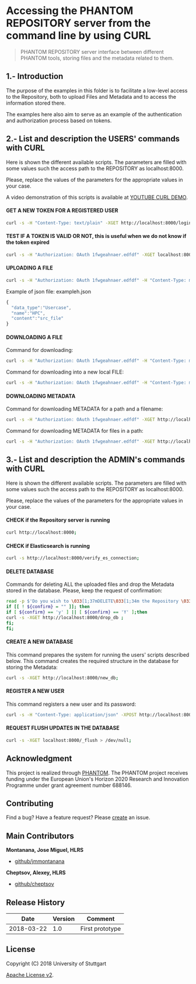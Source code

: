 # Accessing the PHANTOM REPOSITORY server from the command line by using CURL

> PHANTOM REPOSITORY server interface between different PHANTOM tools, storing files and the metadata related to them. 


## 1.- Introduction
The purpose of the examples in this folder is to facilitate a low-level access to the Repository, both to upload Files and Metadata and to access the information stored there.

The examples here also aim to serve as an example of the authentication and authorization process based on tokens.


## 2.- List and description the USERS' commands with CURL

Here is shown the different available scripts.
The parameters are filled with some values such the access path to the REPOSITORY as localhost:8000.

Please, replace the values of the parameters for the appropriate values in your case.

A video demonstration of this scripts is available at [YOUTUBE CURL DEMO][video_curl].





####   GET A NEW TOKEN FOR A REGISTERED USER  

```bash
curl -s -H "Content-Type: text/plain" -XGET http://localhost:8000/login?email="montana@abc.com"\&pw="new" --output token.txt;
```



####   TEST IF A TOKEN IS VALID OR NOT, this is useful when we do not know if the token expired   

```bash
curl -s -H "Authorization: OAuth 1fwgeahnaer.edfdf" -XGET localhost:8000/verifytoken;
```

 

####   UPLOADING A FILE 
 
```bash
curl -s -H "Authorization: OAuth 1fwgeahnaer.edfdf" -H "Content-Type: multipart/form-data" -XPOST -F "UploadFile=@../web/example.h" -F "UploadJSON=@../web/exampleh.json" http://localhost:8000/upload?DestFileName=main.h\&'Path=mypath/';
```

Example of json file: exampleh.json

```javascript
{
  "data_type":"Usercase",
  "name":"HPC",
  "content":"src_file"
}
```



####    DOWNLOADING A FILE 

Command for downloading:

```bash
curl -s -H "Authorization: OAuth 1fwgeahnaer.edfdf" -H "Content-Type: multipart/form-data" -XGET http://localhost:8000/download?filepath=mypath\&filename=main.c ;
```

Command for downloading into a new local FILE:

```bash
curl -s -H "Authorization: OAuth 1fwgeahnaer.edfdf" -H "Content-Type: multipart/form-data" -XGET http://localhost:8000/download?filepath=mypath\&filename=main.c --output main.c ;
```

####  DOWNLOADING METADATA

Command for downloading METADATA for a path and a filename:

```bash
curl -s -H "Authorization: OAuth 1fwgeahnaer.edfdf" -XGET http://localhost:8000/query_metadata?Path=mypath%2F\&filename=main.c; 
```

Command for downloading METADATA for files in a path:

```bash
curl -s -H "Authorization: OAuth 1fwgeahnaer.edfdf" -XGET http://localhost:8000/query_metadata?Path=mypath%2F ;
```
  

## 3.- List and description the ADMIN's commands with CURL

Here is shown the different available scripts.
The parameters are filled with some values such the access path to the REPOSITORY as localhost:8000.

Please, replace the values of the parameters for the appropriate values in your case.




####  CHECK if the Repository server is running   

```bash
curl http://localhost:8000;
```

#### CHECK if Elasticsearch is running  

```bash
curl -s http://localhost:8000/verify_es_connection;
```

####  DELETE DATABASE   


Commands for deleting ALL the uploaded files and drop the Metadata stored in the database. 
Please, keep the request of confirmation:

```bash
read -p $'Do you wish to \033[1;37mDELETE\033[1;34m the Repository \033[1;37mDB\033[1;34m? (y/n)' confirm; echo -ne "${NO_COLOUR}";
if [[ ! ${confirm} = "" ]]; then
if [ ${confirm} == 'y' ] || [ ${confirm} == 'Y' ];then
curl -s -XGET http://localhost:8000/drop_db ; 
fi;
fi;
```

####  CREATE A NEW DATABASE   

This command prepares the system for running the users' scripts described below.
This command creates the required structure in the database for storing the Metadata:

```bash
curl -s -XGET http://localhost:8000/new_db;
```

#### REGISTER A NEW USER
This command registers a new user and its password:


```bash
curl -s -H "Content-Type: application/json" -XPOST http://localhost:8000/signup?email="montana@abc.com"\&pw="new";
```

####  REQUEST FLUSH UPDATES IN THE DATABASE

```bash
curl -s -XGET localhost:8000/_flush > /dev/null;
```

## Acknowledgment
This project is realized through [PHANTOM][phantom]. 
The PHANTOM project receives funding under the European Union's Horizon 2020 Research and Innovation Programme under grant agreement number 688146.


## Contributing
Find a bug? Have a feature request?
Please [create](https://github.com/jmmontanana/phantom_repository/issues) an issue.


## Main Contributors

**Montanana, Jose Miguel, HLRS**
+ [github/jmmontanana](https://github.com/jmmontanana)

**Cheptsov, Alexey, HLRS**
+ [github/cheptsov](https://github.com/alexey-cheptsov)



## Release History
| Date        | Version | Comment          |
| ----------- | ------- | ---------------- |
| 2018-03-22  | 1.0     | First prototype  |

## License
Copyright (C) 2018 University of Stuttgart

[Apache License v2](LICENSE).


[video_curl]: https://youtu.be/3W8a3HV-30g
[video_scripts]: https://youtu.be/-mqxA1l2K7A
[api_bash_scripts]: https://github.com/PHANTOM-Platform/Repository/tree/master/api_bash_scripts
[api_command_line]: https://github.com/PHANTOM-Platform/Repository/tree/master/api_command_line
[api_java]: https://github.com/PHANTOM-Platform/Repository/tree/master/api_java
[phantom]: http://www.phantom-project.org 
